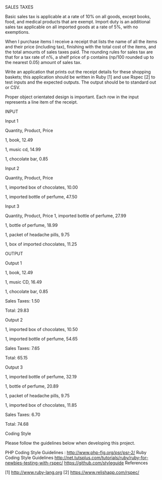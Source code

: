 SALES TAXES

Basic sales tax is applicable at a rate of 10% on all goods, except books, food, and medical products that are exempt. Import duty is an additional sales tax applicable on all imported goods at a rate of 5%, with no exemptions.

When I purchase items I receive a receipt that lists the name of all the items and their price (including tax), finishing with the total cost of the items, and the total amounts of sales taxes paid. The rounding rules for sales tax are that for a tax rate of n%, a shelf price of p contains (np/100 rounded up to the nearest 0.05) amount of sales tax.

Write an application that prints out the receipt details for these shopping baskets; this application should be written in Ruby [1] and use Rspec [2] to test inputs and the expected outputs. The output should be to standard out or CSV.

Proper object orientated design is important. Each row in the input represents a line item of the receipt.

INPUT

Input 1

Quantity, Product, Price

1, book, 12.49

1, music cd, 14.99

1, chocolate bar, 0.85

Input 2

Quantity, Product, Price

1, imported box of chocolates, 10.00

1, imported bottle of perfume, 47.50

Input 3

Quantity, Product, Price 1, imported bottle of perfume, 27.99

1, bottle of perfume, 18.99

1, packet of headache pills, 9.75

1, box of imported chocolates, 11.25

OUTPUT

Output 1

1, book, 12.49

1, music CD, 16.49

1, chocolate bar, 0.85

Sales Taxes: 1.50

Total: 29.83

Output 2

1, imported box of chocolates, 10.50

1, imported bottle of perfume, 54.65

Sales Taxes: 7.65

Total: 65.15

Output 3

1, imported bottle of perfume, 32.19

1, bottle of perfume, 20.89

1, packet of headache pills, 9.75

1, imported box of chocolates, 11.85

Sales Taxes: 6.70

Total: 74.68

Coding Style

Please follow the guidelines below when developing this project.

PHP Coding Style Guidelines : http://www.php-fig.org/psr/psr-2/
Ruby Coding Style Guidelines http://net.tutsplus.com/tutorials/ruby/ruby-for-newbies-testing-with-rspec/ https://github.com/styleguide
References

[1] http://www.ruby-lang.org [2] https://www.relishapp.com/rspec/
